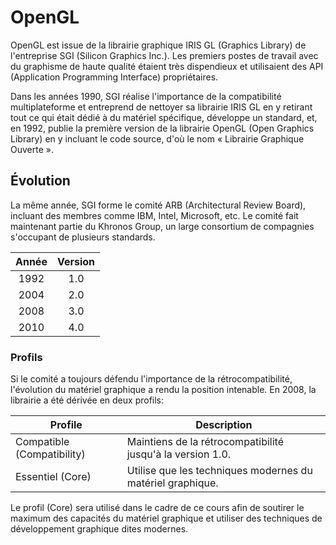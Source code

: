 # OpenGL

OpenGL est issue de la librairie graphique IRIS GL (Graphics Library) de l'entreprise SGI (Silicon Graphics Inc.). Les premiers postes de travail avec du graphisme de haute qualité étaient très dispendieux et utilisaient des API (Application Programming Interface) propriétaires.

Dans les années 1990, SGI réalise l'importance de la compatibilité multiplateforme et entreprend de nettoyer sa librairie IRIS GL en y retirant tout ce qui était dédié à du matériel spécifique, développe un standard, et, en 1992, publie la première version de la librairie OpenGL (Open Graphics Library) en y incluant le code source, d'où le nom « Librairie Graphique Ouverte ».

## Évolution

La même année, SGI forme le comité ARB (Architectural Review Board), incluant des membres comme IBM, Intel, Microsoft, etc. Le comité fait maintenant partie du Khronos Group, un large consortium de compagnies s'occupant de plusieurs standards.

Année | Version
:----:|:------:
1992  | 1.0
2004  | 2.0
2008  | 3.0
2010  | 4.0

### Profils

Si le comité a toujours défendu l'importance de la rétrocompatibilité, l'évolution du matériel graphique a rendu la position intenable. En 2008, la librairie a été dérivée en deux profils:

Profile                    | Description
---------------------------|-----------------------------------------------------------
Compatible (Compatibility) | Maintiens de la rétrocompatibilité jusqu'à la version 1.0.
Essentiel (Core)           | Utilise que les techniques modernes du matériel graphique.

Le profil (Core) sera utilisé dans le cadre de ce cours afin de soutirer le maximum des capacités du matériel graphique et utiliser des techniques de développement graphique dites modernes.
